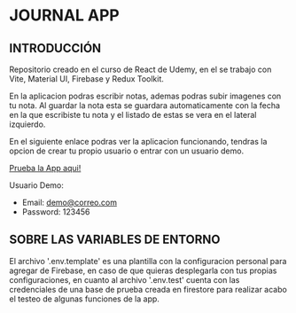 # JOURNAL APP

## INTRODUCCIÓN

Repositorio creado en el curso de React de Udemy, en el se trabajo con Vite, Material UI, Firebase y Redux Toolkit.

En la aplicacion podras escribir notas, ademas podras subir imagenes con tu nota. Al guardar la nota esta se guardara automaticamente con la fecha en la que escribiste tu nota y el listado de estas se vera en el lateral izquierdo.

En el siguiente enlace podras ver la aplicacion funcionando, tendras la opcion de crear tu propio usuario o entrar con un usuario demo.

[Prueba la App aqui!](https://journalreact.netlify.app)


Usuario Demo: 
* Email: demo@correo.com
* Password: 123456


## SOBRE LAS VARIABLES DE ENTORNO

El archivo '.env.template' es una plantilla con la configuracion personal para agregar de Firebase, en caso de que quieras desplegarla con tus propias configuraciones, en cuanto al archivo '.env.test' cuenta con las credenciales de una base de prueba creada en firestore para realizar acabo el testeo de algunas funciones de la app.
